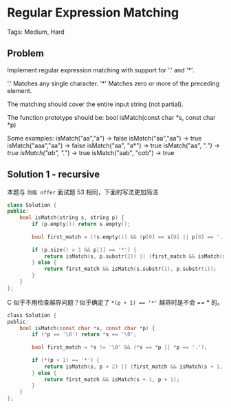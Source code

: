 # Regular Expression Matching

Tags: Medium, Hard

## Problem

Implement regular expression matching with support for '.' and '*'.

'.' Matches any single character.
'*' Matches zero or more of the preceding element.

The matching should cover the entire input string (not partial).

The function prototype should be:
bool isMatch(const char *s, const char *p)

Some examples:
isMatch("aa","a") → false
isMatch("aa","aa") → true
isMatch("aaa","aa") → false
isMatch("aa", "a*") → true
isMatch("aa", ".*") → true
isMatch("ab", ".*") → true
isMatch("aab", "c*a*b") → true

## Solution 1 - recursive

本题与 `剑指 offer` 面试题 53 相同，下面的写法更加简洁

```cpp
class Solution {
public:
    bool isMatch(string s, string p) {
        if (p.empty()) return s.empty();
        
        bool first_match = (!s.empty()) && (p[0] == s[0] || p[0] == '.');
        
        if (p.size() > 1 && p[1] == '*') {
            return isMatch(s, p.substr(2)) || (first_match && isMatch(s.substr(1), p));
        } else {
            return first_match && isMatch(s.substr(1), p.substr(1));
        }
    }
};
```

C 似乎不用检查越界问题？似乎确定了 `*(p + 1) == '*'` 越界时是不会 == * 的。

```c
class Solution {
public:
    bool isMatch(const char *s, const char *p) {
        if (*p == '\0') return *s == '\0';
        
        bool first_match = *s != '\0' && (*s == *p || *p == '.');
        
        if (*(p + 1) == '*') {
            return isMatch(s, p + 2) || (first_match && isMatch(s + 1, p));
        } else {
            return first_match && isMatch(s + 1, p + 1);
        }
    }
};
```

